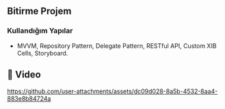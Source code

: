 ## Bitirme Projem

### Kullandığım Yapılar
- MVVM, Repository Pattern, Delegate Pattern, RESTful API, Custom XIB Cells, Storyboard.

## :movie_camera: Video

https://github.com/user-attachments/assets/dc09d028-8a5b-4532-8aa4-883e8b84724a

